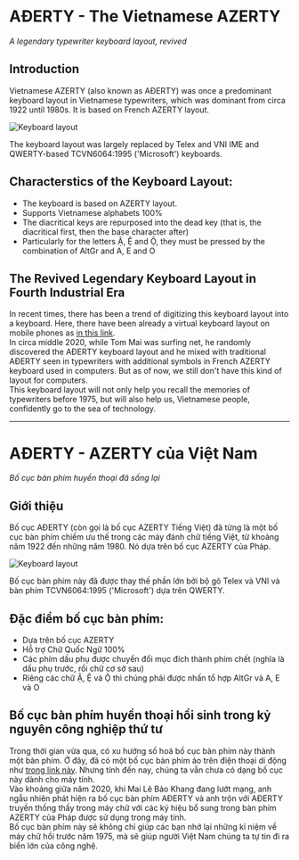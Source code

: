 # AĐERTY - The Vietnamese AZERTY
*A legendary typewriter keyboard layout, revived*
## Introduction
Vietnamese AZERTY (also known as AĐERTY) was once a predominant keyboard layout in Vietnamese typewriters, which was dominant from circa 1922 until 1980s. It is based on French AZERTY layout.

![Keyboard layout](https://upload.wikimedia.org/wikipedia/commons/3/3c/Vietnamese_typewriter_keyboard.svg)<br>

The keyboard layout was largely replaced by Telex and VNI IME and QWERTY-based TCVN6064:1995 ('Microsoft') keyboards.
## Characterstics of the Keyboard Layout:
* The keyboard is based on AZERTY layout.
* Supports Vietnamese alphabets 100%
* The diacritical keys are repurposed into the dead key (that is, the diacritical first, then the base character after)
* Particularly for the letters Ậ, Ệ and Ộ, they must be pressed by the combination of AltGr and A, E and O

## The Revived Legendary Keyboard Layout in Fourth Industrial Era
In recent times, there has been a trend of digitizing this keyboard layout into a keyboard. Here, there have been already a virtual keyboard layout on mobile phones as [in this link](https://gitlab.freedesktop.org/BoFFire/xkeyboard-config/commit/99384cd33c4df77fe0880a688f335dcc98f31013).<br>
In circa middle 2020, while Tom Mai was surfing net, he randomly discovered the AĐERTY keyboard layout and he mixed with traditional AĐERTY seen in typewriters with additional symbols in French AZERTY keyboard used in computers. But as of now, we still don't have this kind of layout for computers.<br>
This keyboard layout will not only help you recall the memories of typewriters before 1975, but will also help us, Vietnamese people, confidently go to the sea of technology.

***

# AĐERTY - AZERTY của Việt Nam
*Bố cục bàn phím huyền thoại đã sống lại*
## Giới thiệu
Bố cục AĐERTY (còn gọi là bố cục AZERTY Tiếng Việt) đã từng là một bố cục bàn phím chiếm ưu thế trong các máy đánh chữ tiếng Việt, từ khoảng năm 1922 đến những năm 1980. Nó dựa trên bố cục AZERTY của Pháp.

![Keyboard layout](https://upload.wikimedia.org/wikipedia/commons/3/3c/Vietnamese_typewriter_keyboard.svg)<br>

Bố cục bàn phím này đã được thay thế phần lớn bởi bộ gõ Telex và VNI và bàn phím TCVN6064:1995 ('Microsoft') dựa trên QWERTY.

## Đặc điểm bố cục bàn phím:
* Dựa trên bố cục AZERTY
* Hỗ trợ Chữ Quốc Ngữ 100%
* Các phím dấu phụ được chuyển đổi mục đích thành phím chết (nghĩa là dấu phụ trước, rồi chữ cơ sở sau)
* Riêng các chữ Ậ, Ệ và Ộ thì chúng phải được nhấn tổ hợp AltGr và A, E và O

## Bố cục bàn phím huyền thoại hồi sinh trong kỷ nguyên công nghiệp thứ tư
Trong thời gian vừa qua, có xu hướng số hoá bố cục bàn phím này thành một bàn phím. Ở đây, đã có một bố cục bàn phím ảo trên điện thoại di động như [trong link này](https://gitlab.freedesktop.org/BoFFire/xkeyboard-config/commit/99384cd33c4df77fe0880a688f335dcc98f31013). Nhưng tính đến nay, chúng ta vẫn chưa có dạng bố cục này dành cho máy tính.<br>
Vào khoảng giữa năm 2020, khi Mai Lê Bảo Khang đang lướt mạng, anh ngẫu nhiên phát hiện ra bố cục bàn phím AĐERTY và anh trộn với AĐERTY truyền thống thấy trong máy chữ với các ký hiệu bổ sung trong bàn phím AZERTY của Pháp được sử dụng trong máy tính.<br>
Bố cục bàn phím này sẽ không chỉ giúp các bạn nhớ lại những kỉ niệm về máy chữ hồi trước năm 1975, mà sẽ giúp người Việt Nam chúng ta tự tin đi ra biển lớn của công nghệ.
